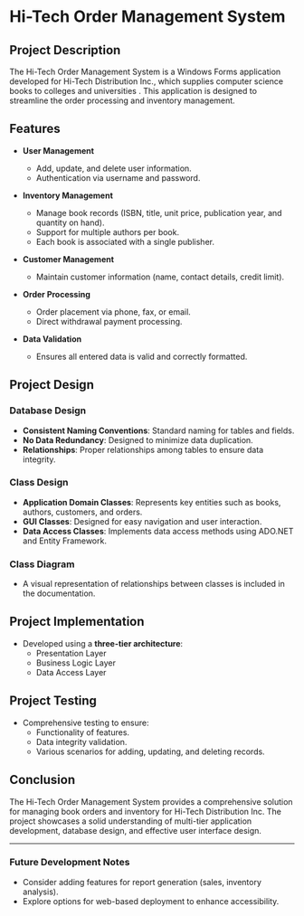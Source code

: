 # Hi-Tech Order Management System

## Project Description
The Hi-Tech Order Management System is a Windows Forms application developed for Hi-Tech Distribution Inc., which supplies computer science books to colleges and universities . This application is designed to streamline the order processing and inventory management.

## Features
- **User Management**
  - Add, update, and delete user information.
  - Authentication via username and password.

- **Inventory Management**
  - Manage book records (ISBN, title, unit price, publication year, and quantity on hand).
  - Support for multiple authors per book.
  - Each book is associated with a single publisher.

- **Customer Management**
  - Maintain customer information (name, contact details, credit limit).
  
- **Order Processing**
  - Order placement via phone, fax, or email.
  - Direct withdrawal payment processing.

- **Data Validation**
  - Ensures all entered data is valid and correctly formatted.

## Project Design

### Database Design
- **Consistent Naming Conventions**: Standard naming for tables and fields.
- **No Data Redundancy**: Designed to minimize data duplication.
- **Relationships**: Proper relationships among tables to ensure data integrity.

### Class Design
- **Application Domain Classes**: Represents key entities such as books, authors, customers, and orders.
- **GUI Classes**: Designed for easy navigation and user interaction.
- **Data Access Classes**: Implements data access methods using ADO.NET and Entity Framework.

### Class Diagram
- A visual representation of relationships between classes is included in the documentation.

## Project Implementation
- Developed using a **three-tier architecture**:
  - Presentation Layer
  - Business Logic Layer
  - Data Access Layer

## Project Testing
- Comprehensive testing to ensure:
  - Functionality of features.
  - Data integrity validation.
  - Various scenarios for adding, updating, and deleting records.



## Conclusion
The Hi-Tech Order Management System provides a comprehensive solution for managing book orders and inventory for Hi-Tech Distribution Inc. The project showcases a solid understanding of multi-tier application development, database design, and effective user interface design.

---

### Future Development Notes
- Consider adding features for report generation (sales, inventory analysis).
- Explore options for web-based deployment to enhance accessibility.
